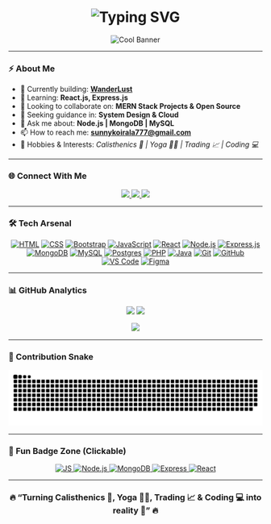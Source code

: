 <!-- Animated Typing Header -->
<h1 align="center">
  <img src="https://readme-typing-svg.herokuapp.com?font=Fira+Code&size=30&duration=3000&pause=1000&color=00C9A7&center=true&vCenter=true&width=700&lines=👋+Hi%2C+I'm+Sunny;💻+Full+Stack+Developer;🚀+Tech+Explorer;🌱+Lifelong+Learner" alt="Typing SVG" />
</h1>

<p align="center">
  <img src="https://github.com/SunnyKoirala/SunnyKoirala/blob/main/assets/banner.gif" alt="Cool Banner" width="800"/>
</p>

---

### ⚡ About Me  
- 🔭 Currently building: [**WanderLust**](https://github.com/SunnyKoirala/WanderLust.git)  
- 🌱 Learning: **React.js, Express.js**  
- 👯 Looking to collaborate on: **MERN Stack Projects & Open Source**  
- 🤝 Seeking guidance in: **System Design & Cloud**  
- 💬 Ask me about: **Node.js | MongoDB | MySQL**  
- 📫 How to reach me: **sunnykoirala777@gmail.com**  
- 🎯 Hobbies & Interests: *Calisthenics 💪 | Yoga 🧘‍♂️ | Trading 📈 | Coding 💻*  

---

### 🌐 Connect With Me  
<p align="center">
  <a href="https://www.linkedin.com/in/sunnykoirala/" target="_blank">
    <img src="https://img.shields.io/badge/-LinkedIn-0077B5?style=for-the-badge&logo=linkedin&logoColor=white" />
  </a>
  <a href="mailto:sunnykoirala777@gmail.com" target="_blank">
    <img src="https://img.shields.io/badge/-Gmail-D14836?style=for-the-badge&logo=gmail&logoColor=white" />
  </a>
 <a href="https://www.instagram.com/s_u_n.n_y.1/" target="_blank">
  <img src="https://img.shields.io/badge/-Instagram-E4405F?style=for-the-badge&logo=instagram&logoColor=white" />
</a>





</p>

---

### 🛠️ Tech Arsenal  
<p align="center">
  <a href="https://developer.mozilla.org/en-US/docs/Web/HTML" target="_blank"><img src="https://skillicons.dev/icons?i=html" alt="HTML" /></a>
  <a href="https://developer.mozilla.org/en-US/docs/Web/CSS" target="_blank"><img src="https://skillicons.dev/icons?i=css" alt="CSS" /></a>
  <a href="https://getbootstrap.com/" target="_blank"><img src="https://skillicons.dev/icons?i=bootstrap" alt="Bootstrap" /></a>
  <a href="https://developer.mozilla.org/en-US/docs/Web/JavaScript" target="_blank"><img src="https://skillicons.dev/icons?i=js" alt="JavaScript" /></a>
  <a href="https://react.dev/" target="_blank"><img src="https://skillicons.dev/icons?i=react" alt="React" /></a>
  <a href="https://nodejs.org/" target="_blank"><img src="https://skillicons.dev/icons?i=nodejs" alt="Node.js" /></a>
  <a href="https://expressjs.com/" target="_blank"><img src="https://skillicons.dev/icons?i=express" alt="Express.js" /></a>
  <a href="https://www.mongodb.com/" target="_blank"><img src="https://skillicons.dev/icons?i=mongodb" alt="MongoDB" /></a>
  <a href="https://www.mysql.com/" target="_blank"><img src="https://skillicons.dev/icons?i=mysql" alt="MySQL" /></a>
  <a href="https://www.postgresql.org/" target="_blank"><img src="https://skillicons.dev/icons?i=postgres" alt="Postgres" /></a>
  <a href="https://www.php.net/" target="_blank"><img src="https://skillicons.dev/icons?i=php" alt="PHP" /></a>
  <a href="https://www.java.com/" target="_blank"><img src="https://skillicons.dev/icons?i=java" alt="Java" /></a>
  <a href="https://git-scm.com/" target="_blank"><img src="https://skillicons.dev/icons?i=git" alt="Git" /></a>
  <a href="https://github.com/" target="_blank"><img src="https://skillicons.dev/icons?i=github" alt="GitHub" /></a>
  <a href="https://code.visualstudio.com/" target="_blank"><img src="https://skillicons.dev/icons?i=vscode" alt="VS Code" /></a>
  <a href="https://www.figma.com/" target="_blank"><img src="https://skillicons.dev/icons?i=figma" alt="Figma" /></a>
</p>

---

### 📊 GitHub Analytics  
<p align="center">
  <img src="https://github-readme-stats.vercel.app/api?username=sunnykoirala&show_icons=true&theme=tokyonight&hide_border=true" height="180" />
  <img src="https://github-readme-streak-stats.herokuapp.com/?user=sunnykoirala&theme=tokyonight&hide_border=true" height="180" />
</p>

<p align="center">
  <img src="https://github-readme-stats.vercel.app/api/top-langs/?username=sunnykoirala&layout=compact&theme=tokyonight&hide_border=true" height="180"/>
</p>

---

### 🐍 Contribution Snake  
<p align="center">
  <img src="https://raw.githubusercontent.com/Platane/snk/output/github-contribution-grid-snake-dark.svg" alt="snake" />
</p>

---

### 🚀 Fun Badge Zone (Clickable)  
<p align="center">
  <a href="https://developer.mozilla.org/en-US/docs/Web/JavaScript" target="_blank">
    <img src="https://img.shields.io/badge/Javascript-F7DF1E?style=for-the-badge&logo=javascript&logoColor=black" alt="JS" />
  </a>
  <a href="https://nodejs.org/" target="_blank">
    <img src="https://img.shields.io/badge/Node.js-43853D?style=for-the-badge&logo=node.js&logoColor=white" alt="Node.js" />
  </a>
  <a href="https://www.mongodb.com/" target="_blank">
    <img src="https://img.shields.io/badge/MongoDB-4EA94B?style=for-the-badge&logo=mongodb&logoColor=white" alt="MongoDB" />
  </a>
  <a href="https://expressjs.com/" target="_blank">
    <img src="https://img.shields.io/badge/Express.js-404D59?style=for-the-badge" alt="Express" />
  </a>
  <a href="https://react.dev/" target="_blank">
    <img src="https://img.shields.io/badge/React-61DAFB?style=for-the-badge&logo=react&logoColor=black" alt="React" />
  </a>
</p>

---

<h3 align="center">🔥 “Turning Calisthenics 💪, Yoga 🧘‍♂️, Trading 📈 & Coding 💻 into reality 🚀” 🔥</h3>
